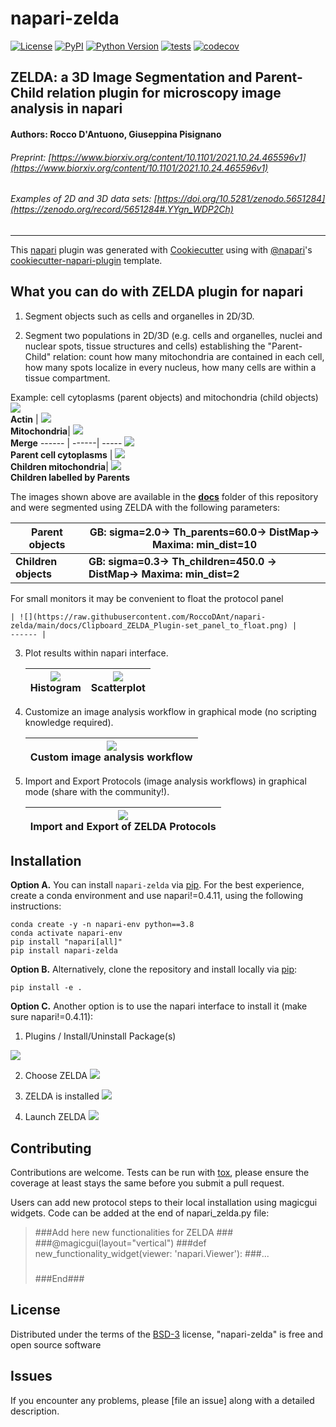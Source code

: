 # napari-zelda

[![License](https://img.shields.io/pypi/l/napari-zelda.svg?color=green)](https://github.com/RoccoDAnt/napari-zelda/raw/master/LICENSE)
[![PyPI](https://img.shields.io/pypi/v/napari-zelda.svg?color=green)](https://pypi.org/project/napari-zelda)
[![Python Version](https://img.shields.io/pypi/pyversions/napari-zelda.svg?color=green)](https://python.org)
[![tests](https://github.com/RoccoDAnt/napari-zelda/workflows/tests/badge.svg)](https://github.com/RoccoDAnt/napari-zelda/actions)
[![codecov](https://codecov.io/gh/RoccoDAnt/napari-zelda/branch/master/graph/badge.svg)](https://codecov.io/gh/RoccoDAnt/napari-zelda)

## ZELDA: a 3D Image Segmentation and Parent-Child relation plugin for microscopy image analysis in napari
#### Authors: Rocco D'Antuono, Giuseppina Pisignano

###### Preprint: [https://www.biorxiv.org/content/10.1101/2021.10.24.465596v1](https://www.biorxiv.org/content/10.1101/2021.10.24.465596v1)
###### Examples of 2D and 3D data sets: [https://doi.org/10.5281/zenodo.5651284](https://zenodo.org/record/5651284#.YYgn_WDP2Ch)
----------------------------------

This [napari] plugin was generated with [Cookiecutter] using with [@napari]'s [cookiecutter-napari-plugin] template.

<!--
Don't miss the full getting started guide to set up your new package:
https://github.com/napari/cookiecutter-napari-plugin#getting-started

and review the napari docs for plugin developers:
https://napari.org/docs/plugins/index.html
-->

## What you can do with ZELDA plugin for napari
1. Segment objects such as cells and organelles in 2D/3D.

2. Segment two populations in 2D/3D (e.g. cells and organelles, nuclei and nuclear spots, tissue structures and cells) establishing the "Parent-Child" relation: count how many mitochondria are contained in each cell, how many spots localize in every nucleus, how many cells are within a tissue compartment.

  Example: cell cytoplasms (parent objects) and mitochondria (child objects)
  ![](https://raw.githubusercontent.com/RoccoDAnt/napari-zelda/main/docs/2D-AF488.png) <br> **Actin** | ![](https://raw.githubusercontent.com/RoccoDAnt/napari-zelda/main/docs/2D-MT.png) <br> **Mitochondria**| ![](https://raw.githubusercontent.com/RoccoDAnt/napari-zelda/main/docs/2D-AF488_MT.png) <br> **Merge**
  ------ | ------| -----
  ![](https://raw.githubusercontent.com/RoccoDAnt/napari-zelda/main/docs/2D-AF488_parents.png) <br> **Parent cell cytoplasms** | ![](https://raw.githubusercontent.com/RoccoDAnt/napari-zelda/main/docs/2D-MT_children.png) <br> **Children mitochondria**| ![](https://raw.githubusercontent.com/RoccoDAnt/napari-zelda/main/docs/2D-MT_childrenbyParent.png) <br> **Children labelled by Parents**

The images shown above are available in the [**docs**](https://github.com/RoccoDAnt/napari-zelda/tree/main/docs) folder of this repository and were segmented using ZELDA with the following parameters:


   | **Parent objects** | **GB: sigma=2.0-> Th_parents=60.0-> DistMap-> Maxima: min_dist=10** |
   | -----|  ----|
   | **Children objects** | **GB: sigma=0.3-> Th_children=450.0 -> DistMap-> Maxima: min_dist=2**|

For small monitors it may be convenient to float the protocol panel

    | ![](https://raw.githubusercontent.com/RoccoDAnt/napari-zelda/main/docs/Clipboard_ZELDA_Plugin-set_panel_to_float.png) |
    ------ |

3. Plot results within napari interface.

    ![](https://raw.githubusercontent.com/RoccoDAnt/napari-zelda/main/docs/Plot_hist_Area.png) <br> **Histogram** | ![](https://raw.githubusercontent.com/RoccoDAnt/napari-zelda/main/docs/Plot_scatter_Area-EqDiam.png) <br> **Scatterplot**|
    ------ | ------|

4. Customize an image analysis workflow in graphical mode (no scripting knowledge required).

    | ![](https://raw.githubusercontent.com/RoccoDAnt/napari-zelda/main/docs/CustomProtocol.png) <br> **Custom image analysis workflow** |
    ------ |

5. Import and Export Protocols (image analysis workflows) in graphical mode (share with the community!).

    | ![](https://raw.githubusercontent.com/RoccoDAnt/napari-zelda/main/docs/Clipboard_Import_and_Export_Protocols.png) <br> **Import and Export of ZELDA Protocols** |
    ------ |

## Installation

**Option A.** You can install `napari-zelda` via [pip]. For the best experience, create a conda environment and use napari!=0.4.11, using the following instructions:

    conda create -y -n napari-env python==3.8  
    conda activate napari-env  
    pip install "napari[all]"  
    pip install napari-zelda  


**Option B.** Alternatively, clone the repository and install locally via [pip]:

    pip install -e .

**Option C.** Another option is to use the napari interface to install it (make sure napari!=0.4.11):
1. Plugins / Install/Uninstall Package(s)

  ![](https://raw.githubusercontent.com/RoccoDAnt/napari-zelda/main/docs/Clipboard_ZELDA_Plugin_install_in_napari.png)

2. Choose ZELDA
![](https://raw.githubusercontent.com/RoccoDAnt/napari-zelda/main/docs/Clipboard_ZELDA_Plugin_install_ZELDA_in_napari_Arrow.png)

3. ZELDA is installed
![](https://raw.githubusercontent.com/RoccoDAnt/napari-zelda/main/docs/Clipboard_ZELDA_Plugin_installed_ZELDA_in_napari_Arrow.png)

4. Launch ZELDA
![](https://raw.githubusercontent.com/RoccoDAnt/napari-zelda/main/docs/Clipboard_ZELDA_Launch_ZELDA.png)


## Contributing

Contributions are welcome. Tests can be run with [tox], please ensure
the coverage at least stays the same before you submit a pull request.

Users can add new protocol steps to their local installation using magicgui widgets.
Code can be added at the end of napari_zelda.py file:

>###Add here new functionalities for ZELDA ###
>###@magicgui(layout="vertical")
>###def new_functionality_widget(viewer: 'napari.Viewer'):
>###...
>###
>
>###End###



## License

Distributed under the terms of the [BSD-3] license,
"napari-zelda" is free and open source software

## Issues

If you encounter any problems, please [file an issue] along with a detailed description.

[napari]: https://github.com/napari/napari
[Cookiecutter]: https://github.com/audreyr/cookiecutter
[@napari]: https://github.com/napari
[MIT]: http://opensource.org/licenses/MIT
[BSD-3]: http://opensource.org/licenses/BSD-3-Clause
[GNU GPL v3.0]: http://www.gnu.org/licenses/gpl-3.0.txt
[GNU LGPL v3.0]: http://www.gnu.org/licenses/lgpl-3.0.txt
[Apache Software License 2.0]: http://www.apache.org/licenses/LICENSE-2.0
[Mozilla Public License 2.0]: https://www.mozilla.org/media/MPL/2.0/index.txt
[cookiecutter-napari-plugin]: https://github.com/napari/cookiecutter-napari-plugin

[napari]: https://github.com/napari/napari
[tox]: https://tox.readthedocs.io/en/latest/
[pip]: https://pypi.org/project/pip/
[PyPI]: https://pypi.org/
